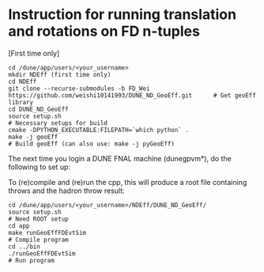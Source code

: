# Instruction for running translation and rotations on FD n-tuples

[First time only]
```
cd /dune/app/users/<your_username>
mkdir NDEff (first time only)
cd NDEff
git clone --recurse-submodules -b FD_Wei https://github.com/weishi10141993/DUNE_ND_GeoEff.git      # Get geoEff library
cd DUNE_ND_GeoEff
source setup.sh                                                                                    # Necessary setups for build
cmake -DPYTHON_EXECUTABLE:FILEPATH=`which python` .
make -j geoEff                                                                                     # Build geoEff (can also use: make -j pyGeoEff)
```

The next time you login a DUNE FNAL machine (dunegpvm*), do the following to set up:


To (re)compile and (re)run the cpp, this will produce a root file containing throws and the hadron throw result:
```
cd /dune/app/users/<your_username>/NDEff/DUNE_ND_GeoEff/
source setup.sh                                                                                    # Need ROOT setup
cd app
make runGeoEffFDEvtSim                                                                             # Compile program
cd ../bin
./runGeoEffFDEvtSim                                                                                # Run program
```
